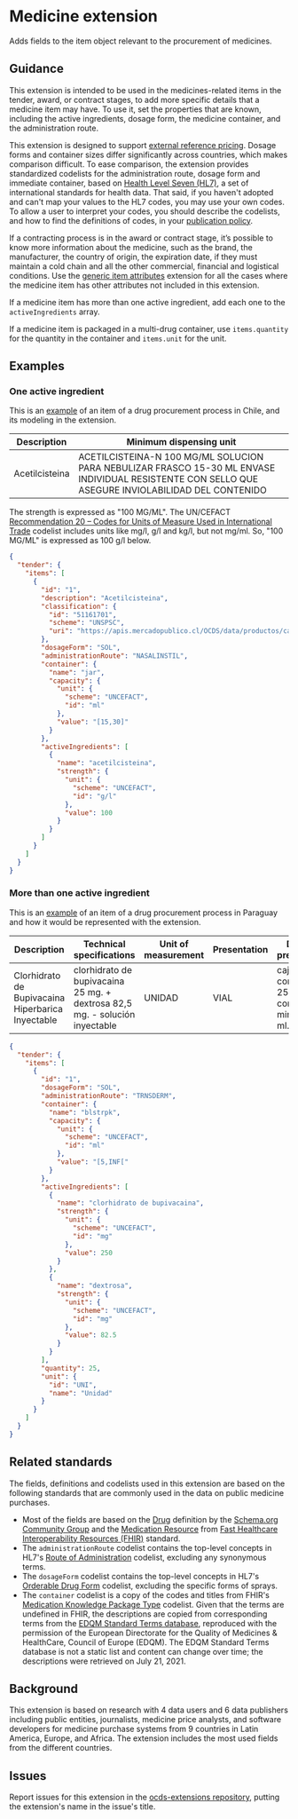 # Medicine extension

Adds fields to the item object relevant to the procurement of medicines.

## Guidance

This extension is intended to be used in the medicines-related items in the tender, award, or contract stages, to add more specific details that a medicine item may have. To use it, set the properties that are known, including the active ingredients, dosage form, the medicine container, and the administration route.

This extension is designed to support [external reference pricing](https://en.wikipedia.org/wiki/External_reference_pricing). Dosage forms and container sizes differ significantly across countries, which makes comparison difficult. To ease comparison, the extension provides standardized codelists for the administration route, dosage form and immediate container, based on [Health Level Seven (HL7)](https://www.hl7.org), a set of international standards for health data. That said, if you haven't adopted and can't map your values to the HL7 codes, you may use your own codes. To allow a user to interpret your codes, you should describe the codelists, and how to find the definitions of codes, in your [publication policy](https://standard.open-contracting.org/latest/en/guidance/publish/#finalize-your-publication-policy).

If a contracting process is in the award or contract stage, it’s possible to know more information about the medicine, such as the brand, the manufacturer, the country of origin, the expiration date, if they must maintain a cold chain and all the other commercial, financial and logistical conditions. Use the [generic item attributes](https://extensions.open-contracting.org/en/extensions/itemAttributes/master/) extension for all the cases where the medicine item has other attributes not included in this extension.

If a medicine item has more than one active ingredient, add each one to the `activeIngredients` array.

If a medicine item is packaged in a multi-drug container, use `items.quantity` for the quantity in the container and `items.unit` for the unit.

## Examples

### One active ingredient

This is an [example](https://api.mercadopublico.cl/APISOCDS/ocds/tender/734-82-LP14) of an item of a drug procurement process in Chile, and its modeling in the extension.

Description | Minimum dispensing unit
--|--
Acetilcisteina | ACETILCISTEINA-N 100 MG/ML SOLUCION PARA NEBULIZAR FRASCO 15-30 ML ENVASE INDIVIDUAL RESISTENTE CON SELLO QUE ASEGURE INVIOLABILIDAD DEL CONTENIDO

The strength is expressed as "100 MG/ML". The UN/CEFACT [Recommendation 20 – Codes for Units of Measure Used in International Trade](https://unece.org/trade/uncefact/cl-recommendations) codelist includes units like mg/l, g/l and kg/l, but not mg/ml. So, "100 MG/ML" is expressed as 100 g/l below.

```json
{
  "tender": {
    "items": [
      {
        "id": "1",
        "description": "Acetilcisteina",
        "classification": {
          "id": "51161701",
          "scheme": "UNSPSC",
          "uri": "https://apis.mercadopublico.cl/OCDS/data/productos/categoria/51161701"
        },
        "dosageForm": "SOL",
        "administrationRoute": "NASALINSTIL",
        "container": {
          "name": "jar",
          "capacity": {
            "unit": {
              "scheme": "UNCEFACT",
              "id": "ml"
            },
            "value": "[15,30]"
          }
        },
        "activeIngredients": [
          {
            "name": "acetilcisteina",
            "strength": {
              "unit": {
                "scheme": "UNCEFACT",
                "id": "g/l"
              },
              "value": 100
            }
          }
        ]
      }
    ]
  }
}
```
### More than one active ingredient

This is an [example](https://www.contrataciones.gov.py/licitaciones/convocatoria/391507-adquisicion-medicamentos-hospital-clinicas-1.html#pliego) of an item of a drug procurement process in Paraguay and how it would be represented with the extension.

Description | Technical specifications | Unit of measurement | Presentation |  Delivery presentation
--|--|--|--|--
Clorhidrato de Bupivacaina Hiperbarica Inyectable     | clorhidrato de bupivacaina 25 mg. + dextrosa 82,5 mg. - solución inyectable | UNIDAD | VIAL | caja conteniendo 25 ampollas como minimo de 5 ml.

```json
{
  "tender": {
    "items": [
      {
        "id": "1",
        "dosageForm": "SOL",
        "administrationRoute": "TRNSDERM",
        "container": {
          "name": "blstrpk",
          "capacity": {
            "unit": {
              "scheme": "UNCEFACT",
              "id": "ml"
            },
            "value": "[5,INF["
          }
        },
        "activeIngredients": [
          {
            "name": "clorhidrato de bupivacaina",
            "strength": {
              "unit": {
                "scheme": "UNCEFACT",
                "id": "mg"
              },
              "value": 250
            }
          },
          {
            "name": "dextrosa",
            "strength": {
              "unit": {
                "scheme": "UNCEFACT",
                "id": "mg"
              },
              "value": 82.5
            }
          }
        ],
        "quantity": 25,
        "unit": {
          "id": "UNI",
          "name": "Unidad"
        }
      }
    ]
  }
}
```

## Related standards

The fields, definitions and codelists used in this extension are based on the following standards that are commonly used in the data on public medicine purchases.

- Most of the fields are based on the [Drug](https://schema.org/Drug) definition by the [Schema.org Community Group](https://www.w3.org/community/schemaorg/) and the [Medication Resource](https://www.hl7.org/fhir/medication.html) from [Fast Healthcare Interoperability Resources (FHIR)](http://hl7.org/fhir/) standard.
- The `administrationRoute` codelist contains the top-level concepts in HL7's [Route of Administration](https://terminology.hl7.org/CodeSystem/v3-RouteOfAdministration/) codelist, excluding any synonymous terms.
- The `dosageForm` codelist contains the top-level concepts in HL7's [Orderable Drug Form](https://terminology.hl7.org/CodeSystem/v3-orderableDrugForm/) codelist, excluding the specific forms of sprays.
- The `container` codelist is a copy of the codes and titles from FHIR's [Medication Knowledge Package Type](https://terminology.hl7.org/CodeSystem/medicationknowledge-package-type/) codelist. Given that the terms are undefined in FHIR, the descriptions are copied from corresponding terms from the [EDQM Standard Terms database](https://standardterms.edqm.eu), reproduced with the permission of the European Directorate for the Quality of Medicines & HealthCare, Council of Europe (EDQM). The EDQM Standard Terms database is not a static list and content can change over time; the descriptions were retrieved on July 21, 2021.

## Background

This extension is based on research with 4 data users and 6 data publishers including public entities, journalists, medicine price analysts, and software developers for medicine purchase systems from 9 countries in Latin America, Europe, and Africa. The extension includes the most used fields from the different countries.

## Issues

Report issues for this extension in the [ocds-extensions repository](https://github.com/open-contracting/ocds-extensions/issues), putting the extension's name in the issue's title.
